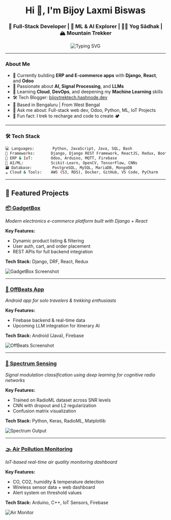 <h1 align="center">Hi 👋, I'm Bijoy Laxmi Biswas</h1>
<h3 align="center">🚀 Full-Stack Developer | 🧠 ML & AI Explorer | 🧘‍♂️ Yog Sādhak | 🏔️ Mountain Trekker</h3>

<p align="center">
  <img src="https://readme-typing-svg.demolab.com?font=Fira+Code&size=22&pause=1000&center=true&vCenter=true&width=780&lines=Python+%7C+Django+Developer;AI+%7C+ML+%7C+Deep+Learning+Practitioner;Trekker+who+codes+from+the+Himalayas;Yog+Sadhak+on+the+path+of+discipline+%26+devotion;React+%7C+Django+Full-Stack+Developer" alt="Typing SVG" />
</p>


---

###  About Me

- 🔭 Currently building **ERP and E-commerce apps** with **Django**, **React**, and **Odoo**
- 🤖 Passionate about **AI, Signal Processing**, and **LLMs**
- 🌱 Learning **Cloud**, **DevOps**, and deepening my **Machine Learning** skills
- 🛠️ Tech Blogger: [bijoytrektech.hashnode.dev](https://bijoytrektech.hashnode.dev)
- 📍 Based in Bengaluru | From West Bengal
- 💬 Ask me about: Full-stack web dev, Odoo, Python, ML, IoT Projects
- 🌄 Fun fact: I trek to recharge and code to create 🏕️

---

### 🛠️ Tech Stack
```bash
💻 Languages:        Python, JavaScript, Java, SQL, Bash
🧰 Frameworks:       Django, Django REST Framework, ReactJS, Redux, Bootstrap
🔗 ERP & IoT:        Odoo, Arduino, MQTT, Firebase
🧠 AI/ML:            Scikit-Learn, OpenCV, TensorFlow, CNNs
🗃️ Database:         PostgreSQL, MySQL, MariaDB, MongoDB
☁️ Cloud & Tools:    AWS (S3, RDS), Docker, GitHub, VS Code, PyCharm
```

 ---

## 🧩 Featured Projects

### [📦 GadgetBox](https://github.com/techtrotter/GadgetBox)
*Modern electronics e-commerce platform built with Django + React*

**Key Features:**
- Dynamic product listing & filtering
- User auth, cart, and order placement
- REST APIs for full backend integration

**Tech Stack:** Django, DRF, React, Redux

![GadgetBox Screenshot](https://raw.githubusercontent.com/techtrotter/GadgetBox/main/screenshots/home.png)

---

### [🌄 OffBeats App](https://github.com/techtrotter/OffBeats)
*Android app for solo travelers & trekking enthusiasts*

**Key Features:**
- Firebase backend & real-time data
- Upcoming LLM integration for itinerary AI

**Tech Stack:** Android (Java), Firebase

![OffBeats Screenshot](https://raw.githubusercontent.com/techtrotter/OffBeats/main/screenshots/landing.png)

---

### [📡 Spectrum Sensing](https://github.com/techtrotter/Spectrum-Sensing-Deep-Learning)
*Signal modulation classification using deep learning for cognitive radio networks*

**Key Features:**
- Trained on RadioML dataset across SNR levels
- CNN with dropout and L2 regularization
- Confusion matrix visualization

**Tech Stack:** Python, Keras, RadioML, Matplotlib

![Spectrum Output](https://raw.githubusercontent.com/techtrotter/Spectrum-Sensing-Deep-Learning/main/screenshots/confusion_matrix.png)

---

### [🌫️ Air Pollution Monitoring](https://github.com/techtrotter/IoT-Based-Air-Pollution-Monitoring-System)
*IoT-based real-time air quality monitoring dashboard*

**Key Features:**
- CO, CO2, humidity & temperature detection
- Wireless sensor data + web dashboard
- Alert system on threshold values

**Tech Stack:** Arduino, C++, IoT Sensors, Firebase

![Air Monitor](https://raw.githubusercontent.com/techtrotter/IoT-Based-Air-Pollution-Monitoring-System/main/screenshots/overview.png)
